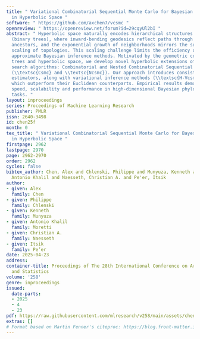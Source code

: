 ```yaml
---
title: " Variational Combinatorial Sequential Monte Carlo for Bayesian Phylogenetics
  in Hyperbolic Space "
software: " https://github.com/axchen7/vcsmc "
openreview: " https://openreview.net/forum?id=29cqyUl2bI "
abstract: " Hyperbolic space naturally encodes hierarchical structures such as phylogenies
  (binary trees), where inward-bending geodesics reflect paths through least common
  ancestors, and the exponential growth of neighborhoods mirrors the super-exponential
  scaling of topologies. This scaling challenge limits the efficiency of Euclidean-based
  approximate Bayesian inference methods. Motivated by the geometric connections between
  trees and hyperbolic space, we develop novel hyperbolic extensions of two sequential
  search algorithms: Combinatorial and Nested Combinatorial Sequential Monte Carlo
  (\\textsc{Csmc} and \\textsc{Ncsmc}). Our approach introduces consistent and unbiased
  estimators, along with variational inference methods (\\textsc{H-Vcsmc} and \\textsc{H-Vncsmc}),
  which outperform their Euclidean counterparts. Empirical results demonstrate improved
  speed, scalability and performance in high-dimensional Bayesian phylogenetic inference
  tasks. "
layout: inproceedings
series: Proceedings of Machine Learning Research
publisher: PMLR
issn: 2640-3498
id: chen25f
month: 0
tex_title: " Variational Combinatorial Sequential Monte Carlo for Bayesian Phylogenetics
  in Hyperbolic Space "
firstpage: 2962
lastpage: 2970
page: 2962-2970
order: 2962
cycles: false
bibtex_author: Chen, Alex and Chlenski, Philippe and Munyuza, Kenneth and Moretti,
  Antonio Khalil and Naesseth, Christian A. and Pe'er, Itsik
author:
- given: Alex
  family: Chen
- given: Philippe
  family: Chlenski
- given: Kenneth
  family: Munyuza
- given: Antonio Khalil
  family: Moretti
- given: Christian A.
  family: Naesseth
- given: Itsik
  family: Pe’er
date: 2025-04-23
address:
container-title: Proceedings of The 28th International Conference on Artificial Intelligence
  and Statistics
volume: '258'
genre: inproceedings
issued:
  date-parts:
  - 2025
  - 4
  - 23
pdf: https://raw.githubusercontent.com/mlresearch/v258/main/assets/chen25f/chen25f.pdf
extras: []
# Format based on Martin Fenner's citeproc: https://blog.front-matter.io/posts/citeproc-yaml-for-bibliographies/
---
```

